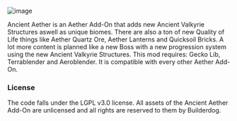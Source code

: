 ![image](https://github.com/Builderdog841/Ancient-Aether/assets/81527321/0d315e49-4c43-46ac-a537-29ea60ebc59e)

Ancient Aether is an Aether Add-On that adds new Ancient Valkyrie Structures aswell as unique biomes.
There are also a ton of new Quality of Life things like Aether Quartz Ore, Aether Lanterns and Quicksoil Bricks.
A lot more content is planned like a new Boss with a new progression system using the new Ancient Valkyrie Structures.
This mod requires: Gecko Lib, Terrablender and Aeroblender.
It is compatible with every other Aether Add-On.

### License

The code falls under the LGPL v3.0 license. All assets of the Ancient Aether Add-On are unlicensed and all rights are reserved to them by Builderdog.
